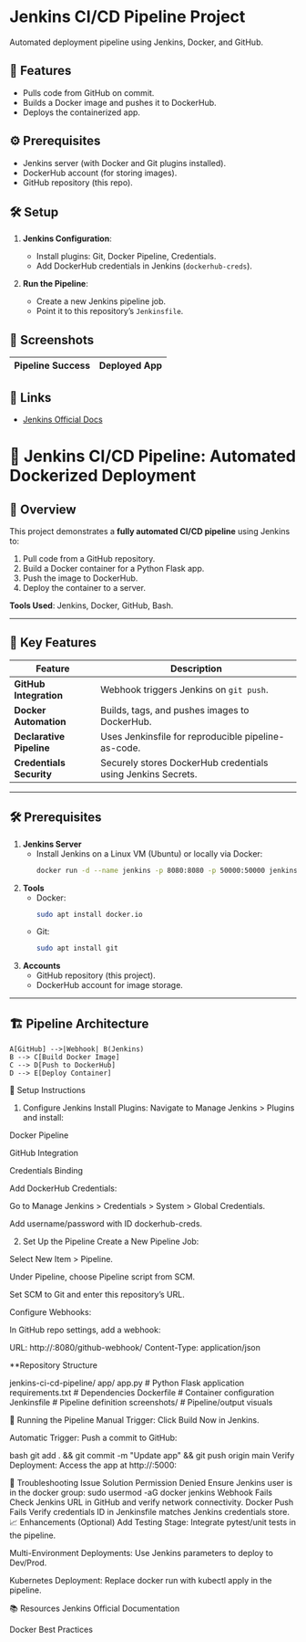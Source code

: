 # Jenkins CI/CD Pipeline Project  
Automated deployment pipeline using Jenkins, Docker, and GitHub.  

## 🚀 Features  
- Pulls code from GitHub on commit.  
- Builds a Docker image and pushes it to DockerHub.  
- Deploys the containerized app.  

## ⚙️ Prerequisites  
- Jenkins server (with Docker and Git plugins installed).  
- DockerHub account (for storing images).  
- GitHub repository (this repo).  

## 🛠️ Setup  
1. **Jenkins Configuration**:  
   - Install plugins: Git, Docker Pipeline, Credentials.  
   - Add DockerHub credentials in Jenkins (`dockerhub-creds`).  

2. **Run the Pipeline**:  
   - Create a new Jenkins pipeline job.  
   - Point it to this repository’s `Jenkinsfile`.  

## 📸 Screenshots  
| Pipeline Success | Deployed App |  
|------------------|--------------|  

## 🔗 Links  
- [Jenkins Official Docs](https://www.jenkins.io/doc/)  


# 🚀 Jenkins CI/CD Pipeline: Automated Dockerized Deployment


## 📌 Overview
This project demonstrates a **fully automated CI/CD pipeline** using Jenkins to:
1. Pull code from a GitHub repository.
2. Build a Docker container for a Python Flask app.
3. Push the image to DockerHub.
4. Deploy the container to a server.  

**Tools Used**: Jenkins, Docker, GitHub, Bash.

---

## 🌟 Key Features
| Feature               | Description                                                                 |
|-----------------------|-----------------------------------------------------------------------------|
| **GitHub Integration** | Webhook triggers Jenkins on `git push`.                                     |
| **Docker Automation**  | Builds, tags, and pushes images to DockerHub.                               |
| **Declarative Pipeline** | Uses Jenkinsfile for reproducible pipeline-as-code.                        |
| **Credentials Security** | Securely stores DockerHub credentials using Jenkins Secrets.              |

---

## 🛠️ Prerequisites
1. **Jenkins Server**  
   - Install Jenkins on a Linux VM (Ubuntu) or locally via Docker:  
     ```bash
     docker run -d --name jenkins -p 8080:8080 -p 50000:50000 jenkins/jenkins:lts
     ```
2. **Tools**  
   - Docker:  
     ```bash
     sudo apt install docker.io
     ```
   - Git:  
     ```bash
     sudo apt install git
     ```
3. **Accounts**  
   - GitHub repository (this project).  
   - DockerHub account for image storage.

---

## 🏗️ Pipeline Architecture
    A[GitHub] -->|Webhook| B(Jenkins)
    B --> C[Build Docker Image]
    C --> D[Push to DockerHub]
    D --> E[Deploy Container]

🔧 Setup Instructions
1. Configure Jenkins
Install Plugins:
Navigate to Manage Jenkins > Plugins and install:

Docker Pipeline

GitHub Integration

Credentials Binding

Add DockerHub Credentials:

Go to Manage Jenkins > Credentials > System > Global Credentials.

Add username/password with ID dockerhub-creds.

2. Set Up the Pipeline
Create a New Pipeline Job:

Select New Item > Pipeline.

Under Pipeline, choose Pipeline script from SCM.

Set SCM to Git and enter this repository’s URL.

Configure Webhooks:

In GitHub repo settings, add a webhook:

URL: http://<jenkins-ip>:8080/github-webhook/
Content-Type: application/json

**Repository Structure

jenkins-ci-cd-pipeline/
 app/
   app.py               # Python Flask application
  requirements.txt      # Dependencies
 Dockerfile               # Container configuration
Jenkinsfile              # Pipeline definition
screenshots/             # Pipeline/output visuals

🚦 Running the Pipeline
Manual Trigger:
Click Build Now in Jenkins.

Automatic Trigger:
Push a commit to GitHub:

bash
git add . && git commit -m "Update app" && git push origin main
Verify Deployment:
Access the app at http://<server-ip>:5000:

🐛 Troubleshooting
Issue	Solution
Permission Denied	Ensure Jenkins user is in the docker group: sudo usermod -aG docker jenkins
Webhook Fails	Check Jenkins URL in GitHub and verify network connectivity.
Docker Push Fails	Verify credentials ID in Jenkinsfile matches Jenkins credentials store.
📈 Enhancements (Optional)
Add Testing Stage:
Integrate pytest/unit tests in the pipeline.

Multi-Environment Deployments:
Use Jenkins parameters to deploy to Dev/Prod.

Kubernetes Deployment:
Replace docker run with kubectl apply in the pipeline.

📚 Resources
Jenkins Official Documentation

Docker Best Practices
